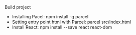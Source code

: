 Build project

* Installing Pacel: npm install -g parcel
* Setting entry point html with Parcel: parcel src/index.html
* Install React: npm install --save react react-dom